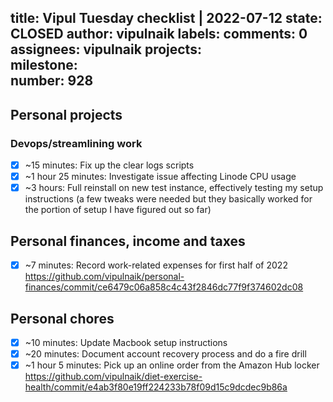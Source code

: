 title:	Vipul Tuesday checklist | 2022-07-12
state:	CLOSED
author:	vipulnaik
labels:	
comments:	0
assignees:	vipulnaik
projects:	
milestone:	
number:	928
--
## Personal projects

### Devops/streamlining work

- [x] ~15 minutes: Fix up the clear logs scripts
- [x] ~1 hour 25 minutes: Investigate issue affecting Linode CPU usage
- [x] ~3 hours: Full reinstall on new test instance, effectively testing my setup instructions (a few tweaks were needed but they basically worked for the portion of setup I have figured out so far) 

## Personal finances, income and taxes

- [x] ~7 minutes: Record work-related expenses for first half of 2022 https://github.com/vipulnaik/personal-finances/commit/ce6479c06a858c4c43f2846dc77f9f374602dc08

## Personal chores

- [x] ~10 minutes: Update Macbook setup instructions
- [x] ~20 minutes: Document account recovery process and do a fire drill 
- [x] ~1 hour 5 minutes: Pick up an online order from the Amazon Hub locker https://github.com/vipulnaik/diet-exercise-health/commit/e4ab3f80e19ff224233b78f09d15c9dcdec9b86a

